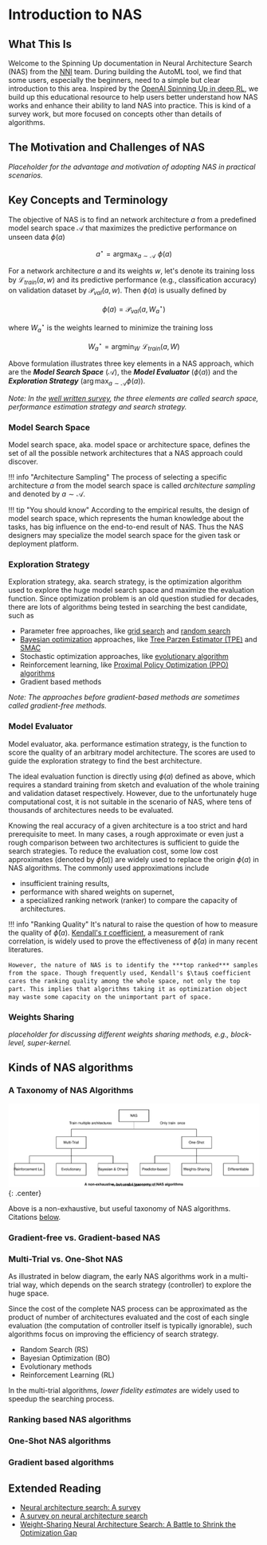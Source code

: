# Introduction to NAS

## What This Is
Welcome to the Spinning Up documentation in Neural Architecture Search (NAS) from the [NNI](https://github.com/microsoft/nni) team. During building the AutoML tool, we find that some users, especially the beginners, need to a simple but clear introduction to this area. Inspired by the [OpenAI Spinning Up in deep RL](https://spinningup.openai.com/en/latest/), we build up this educational resource to help users better understand how NAS works and enhance their ability to land NAS into practice. This is kind of a survey work, but more focused on concepts other than details of algorithms.

## The Motivation and Challenges of NAS
*Placeholder for the advantage and motivation of adopting NAS in practical scenarios.*

## Key Concepts and Terminology

The objective of NAS is to find an network architecture $a$ from a predefined model search space $\mathcal{A}$ that maximizes the predictive performance on unseen data $\phi(a)$

$$a^\star = \mathop{\arg\max}_{a\sim \mathcal{A}} \, \,  \phi(a)$$

For a network architecture $a$ and its weights $w$, let's denote its training loss by $\mathcal{L}_{train}(a,w)$ and its predictive performance (e.g., classification accuracy) on validation dataset by $\mathcal{P}_{val}(a,w)$. Then $\phi(a)$ is usually defined by

$$\phi(a) = \mathcal{P}_{val} (a, W_a^\star)$$

where $W_a^\star$ is the weights learned to minimize the training loss

$$W_a^\star = \mathop{\arg\min}_W \, \, \mathcal{L}_{train}(a, W)$$

Above formulation illustrates three key elements in a NAS approach, which are the ***Model Search Space*** ($\mathcal{A}$), the ***Model Evaluator*** ($\phi(a)$) and the ***Exploration Strategy*** ($\arg\max_{a\sim \mathcal{A}}{\phi(a)}$). 

*Note: In the [well written survey](https://arxiv.org/abs/1808.05377), the three elements are called search space, performance estimation strategy and search strategy.*

### Model Search Space
Model search space, aka. model space or architecture space, defines the set of all the possible network architectures that a NAS approach could discover. 

!!! info "Architecture Sampling"
    The process of selecting a specific architecture $a$ from the model search space is called *architecture sampling* and denoted by $a \sim \mathcal{A}$.

!!! tip "You should know"
    According to the empirical results, the design of model search space, which represents the human knowledge about the tasks, has big influence on the end-to-end result of NAS. Thus the NAS designers may specialize the model search space for the given task or deployment platform. 

### Exploration Strategy
Exploration strategy, aka. search strategy, is the optimization algorithm used to explore the huge model search space and maximize the evaluation function. Since optimization problem is an old question studied for decades, there are lots of algorithms being tested in searching the best candidate, such as 

- Parameter free approaches, like [grid search](https://en.wikipedia.org/wiki/Hyperparameter_optimization#Grid_search) and [random search](https://en.wikipedia.org/wiki/Hyperparameter_optimization#Random_search)
- [Bayesian optimization](https://en.wikipedia.org/wiki/Bayesian_optimization) approaches, like [Tree Parzen Estimator (TPE)](http://papers.neurips.cc/paper/4443-algorithms-for-hyper-parameter-optimization.pdf) and [SMAC](http://www.cs.ubc.ca/labs/beta/Projects/SMAC/)
- Stochastic optimization approaches, like [evolutionary algorithm](https://en.wikipedia.org/wiki/Evolutionary_algorithm)
- Reinforcement learning, like [Proximal Policy Optimization (PPO) algorithms](https://arxiv.org/abs/1707.06347)
- Gradient based methods

*Note: The approaches before gradient-based methods are sometimes called gradient-free methods.*

### Model Evaluator
Model evaluator, aka. performance estimation strategy, is the function to score the quality of an arbitrary model architecture. The scores are used to guide the exploration strategy to find the best architecture.

The ideal evaluation function is directly using $\phi(a)$ defined as above, which requires a standard training from sketch and evaluation of the whole training and validation dataset respectively. However, due to the unfortunately huge computational cost, it is not suitable in the scenario of NAS, where tens of thousands of architectures needs to be evaluated. 

Knowing the real accuracy of a given architecture is a too strict and hard prerequisite to meet. In many cases, a rough approximate or even just a rough comparison between two architectures is sufficient to guide the search strategies. 
To reduce the evaluation cost, some low cost approximates (denoted by $\hat{\phi}(a)$) are widely used to replace the origin $\phi(a)$ in NAS algorithms. The commonly used approximations include 

- insufficient training results, 
- performance with shared weights on supernet, 
- a specialized ranking network (ranker) to compare the capacity of architectures. 

!!! info "Ranking Quality"
    It's natural to raise the question of how to measure the quality of $\hat{\phi}(a)$. [Kendall's $\tau$ coefficient](https://en.wikipedia.org/wiki/Kendall_rank_correlation_coefficient), a measurement of rank correlation, is widely used to prove the effectiveness of $\hat{\phi}(a)$ in many recent literatures. 
    
    However, the nature of NAS is to identify the ***top ranked*** samples from the space. Though frequently used, Kendall's $\tau$ coefficient cares the ranking quality among the whole space, not only the top part. This implies that algorithms taking it as optimization object may waste some capacity on the unimportant part of space. 

### Weights Sharing
*placeholder for discussing different weights sharing methods, e.g., block-level, super-kernel.*

## Kinds of NAS algorithms

### A Taxonomy of NAS Algorithms

![algorithms](media/nas-algo.svg){: .center}

Above is a non-exhaustive, but useful taxonomy of NAS algorithms. Citations [below]().

### Gradient-free vs. Gradient-based NAS

### Multi-Trial vs. One-Shot NAS

As illustrated in below diagram, the early NAS algorithms work in a multi-trial way, which depends on the search strategy (controller) to explore the huge space. 


Since the cost of the complete NAS process can be approximated as the product of number of architectures evaluated and the cost of each single evaluation (the computation of controller itself is typically ignorable), such algorithms focus on improving the efficiency of search strategy.

- Random Search (RS)
- Bayesian Optimization (BO) 
- Evolutionary methods
- Reinforcement Learning (RL) 

In the multi-trial algorithms, *lower fidelity estimates* are widely used to speedup the searching process. 


### Ranking based NAS algorithms

### One-Shot NAS algorithms


### Gradient based algorithms

## Extended Reading

- [Neural architecture search: A survey](https://www.jmlr.org/papers/volume20/18-598/18-598.pdf)
- [A survey on neural architecture search](https://arxiv.org/abs/1905.01392)
- [Weight-Sharing Neural Architecture Search: A Battle to Shrink the Optimization Gap](https://arxiv.org/abs/2008.01475)
